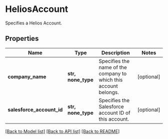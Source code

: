 # HeliosAccount

Specifies a Helios Account.

## Properties
Name | Type | Description | Notes
------------ | ------------- | ------------- | -------------
**company_name** | **str, none_type** | Specifies the name of the company to which this account belongs. | [optional] 
**salesforce_account_id** | **str, none_type** | Specifies the Salesforce account ID of this account. | [optional] 

[[Back to Model list]](../README.md#documentation-for-models) [[Back to API list]](../README.md#documentation-for-api-endpoints) [[Back to README]](../README.md)


